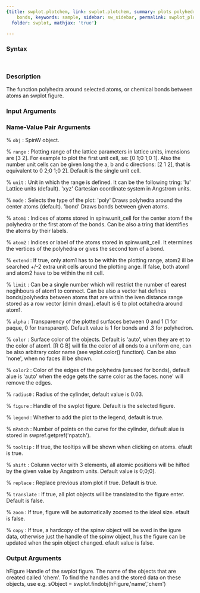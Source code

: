 ```yaml
---
{title: swplot.plotchem, link: swplot.plotchem, summary: plots polyhedra or chemical
    bonds, keywords: sample, sidebar: sw_sidebar, permalink: swplot_plotchem.html,
  folder: swplot, mathjax: 'true'}

---
```


### Syntax

` `

### Description

 
The function polyhedra around selected  atoms, or chemical bonds between
atoms an swplot figure.
 

### Input Arguments

### Name-Value Pair Arguments

% `obj`
: SpinW object.

% `range`
: Plotting range of the lattice parameters in lattice units,
 imensions are [3 2]. For example to plot the first unit cell,
 se: [0 1;0 1;0 1]. Also the number unit cells can be given
 long the a, b and c directions: [2 1 2], that is equivalent to
 0 2;0 1;0 2]. Default is the single unit cell.

% `unit`
: Unit in which the range is defined. It can be the following
 tring:
    'lu'        Lattice units (default).
    'xyz'       Cartesian coordinate system in Angstrom units.

% `mode`
: Selects the type of the plot:
    'poly'      Draws polyhedra around the center atoms
                (default).
    'bond'      Draws bonds between given atoms.

% `atom1`
: Indices of atoms stored in spinw.unit_cell for the center atom
 f the polyhedra or the first atom of the bonds. Can be also a
 tring that identifies the atoms by their labels.

% `atom2`
: Indices or label of the atoms stored in spinw.unit_cell. It
 etermines the vertices of the polyhedra or gives the second
 tom of a bond.

% `extend`
: If true, only atom1 has to be within the plotting range, atom2
 ill be searched +/-2 extra unit cells around the plotting
 ange. If false, both atom1 and atom2 have to be within the
 nit cell.

% `limit`
: Can be a single number which will restrict the number of
 earest negihbours of atom1 to connect. Can be also a vector
 hat defines bonds/polyhedra between atoms that are within the
 iven distance range stored as a row vector [dmin dmax].
 efault is 6 to plot octahedra around atom1.

% `alpha`
: Transparency of the plotted surfaces between 0 and 1 (1 for
 paque, 0 for transparent). Default value is 1 for bonds and
 .3 for polyhedron.

% `color`
: Surface color of the objects. Default is 'auto', when they are
 et to the color of atom1. [R G B] will fix the color of all
 onds to a uniform one, can be also arbitrary color name (see
 wplot.color() function). Can be also 'none', when no faces
 ill be shown.

% `color2`
: Color of the edges of the polyhedra (unused for bonds), default
 alue is 'auto' when the edge gets the same color as the faces.
 none' will remove the edges.

% `radius0`
: Radius of the cylinder, default value is 0.03.

% `figure`
: Handle of the swplot figure. Default is the selected figure.

% `legend`
: Whether to add the plot to the legend, default is true.

% `nPatch`
: Number of points on the curve for the cylinder, default
 alue is stored in swpref.getpref('npatch').

% `tooltip`
: If true, the tooltips will be shown when clicking on atoms.
 efault is true.

% `shift`
: Column vector with 3 elements, all atomic positions will be
 hifted by the given value by Angstrom units. Default value is
 0;0;0].

% `replace`
: Replace previous atom plot if true. Default is true.

% `translate`
: If true, all plot objects will be translated to the figure
 enter. Default is false.

% `zoom`
: If true, figure will be automatically zoomed to the ideal size.
 efault is false.

% `copy`
: If true, a hardcopy of the spinw object will be sved in the
 igure data, otherwise just the handle of the spinw object, 
 hus the figure can be updated when the spin object changed.
 efault value is false. 

### Output Arguments

hFigure           Handle of the swplot figure.
The name of the objects that are created called 'chem'. To find the
handles and the stored data on these objects, use e.g.
sObject = swplot.findobj(hFigure,'name','chem')

